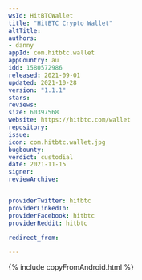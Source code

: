 ```yaml
---
wsId: HitBTCWallet
title: "HitBTC Crypto Wallet"
altTitle: 
authors:
- danny
appId: com.hitbtc.wallet
appCountry: au
idd: 1580572986
released: 2021-09-01
updated: 2021-10-28
version: "1.1.1"
stars: 
reviews: 
size: 60397568
website: https://hitbtc.com/wallet
repository: 
issue: 
icon: com.hitbtc.wallet.jpg
bugbounty: 
verdict: custodial
date: 2021-11-15
signer: 
reviewArchive:


providerTwitter: hitbtc
providerLinkedIn: 
providerFacebook: hitbtc
providerReddit: hitbtc

redirect_from:

---
```


{% include copyFromAndroid.html %}
